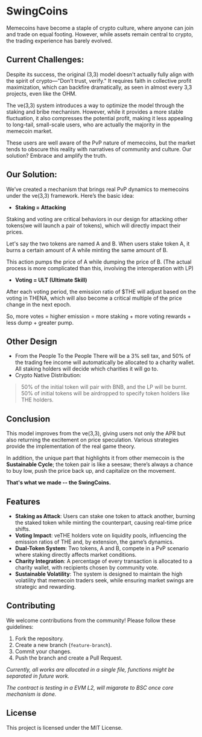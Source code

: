 # SwingCoins

Memecoins have become a staple of crypto culture, where anyone can join and trade on equal footing. However, while assets remain central to crypto, the trading experience has barely evolved.

## Current Challenges:

Despite its success, the original (3,3) model doesn't actually fully align with the spirit of crypto—"Don’t trust, verify." It requires faith in collective profit maximization, which can backfire dramatically, as seen in almost every 3,3 projects, even like the OHM.

The ve(3,3) system introduces a way to optimize the model through the staking and bribe mechanism. However, while it provides a more stable fluctuation, it also compresses the potential profit, making it less appealing to long-tail, small-scale users, who are actually the majority in the memecoin market.

These users are well aware of the PvP nature of memecoins, but the market tends to obscure this reality with narratives of community and culture. Our solution? Embrace and amplify the truth.

## Our Solution:

We’ve created a mechanism that brings real PvP dynamics to memecoins under the ve(3,3) framework. Here’s the basic idea:

- **Staking = Attacking**

Staking and voting are critical behaviors in our design for attacking other tokens(we will launch a pair of tokens), which will directly impact their prices.

Let's say the two tokens are named A and B. When users stake token A, it burns a certain amount of A while minting the same amount of B.

This action pumps the price of A while dumping the price of B. (The actual process is more complicated than this, involving the interoperation with LP)

- **Voting = ULT (Ultimate Skill)**

After each voting period, the emission ratio of $THE will adjust based on the voting in THENA, which will also become a critical multiple of the price change in the next epoch.

So, more votes = higher emission = more staking + more voting rewards + less dump + greater pump.

## Other Design

- From the People To the People
There will be a 3% sell tax, and 50% of the trading fee income will automatically be allocated to a charity wallet. All staking holders will decide which charities it will go to.
- Crypto Native Distribution:

> 50% of the initial token will pair with BNB, and the LP will be burnt.
> 50% of initial tokens will be airdropped to specify token holders like THE holders.

## Conclusion

This model improves from the ve(3,3), giving users not only the APR but also returning the excitement on price speculation. Various strategies provide the implementation of the real game theory.

In addition, the unique part that highlights it from other memecoin is the **Sustainable Cycle**; the token pair is like a seesaw; there’s always a chance to buy low, push the price back up, and capitalize on the movement.

**That's what we made -- the SwingCoins.**

## **Features**

- **Staking as Attack**: Users can stake one token to attack another, burning the staked token while minting the counterpart, causing real-time price shifts.
- **Voting Impact**: veTHE holders vote on liquidity pools, influencing the emission ratios of THE and, by extension, the game’s dynamics.
- **Dual-Token System**: Two tokens, A and B, compete in a PvP scenario where staking directly affects market conditions.
- **Charity Integration**: A percentage of every transaction is allocated to a charity wallet, with recipients chosen by community vote.
- **Sustainable Volatility**: The system is designed to maintain the high volatility that memecoin traders seek, while ensuring market swings are strategic and rewarding.

## **Contributing**

We welcome contributions from the community! Please follow these guidelines:

1. Fork the repository.
2. Create a new branch (`feature-branch`).
3. Commit your changes.
4. Push the branch and create a Pull Request.

*Currently, all works are allocated in a single file, functions might be separated in future work.*

*The contract is testing in a EVM L2, will migarate to BSC once core mechanism is done.*

## **License**

This project is licensed under the MIT License.
